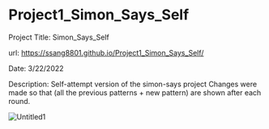 # Project1_Simon_Says_Self


Project Title: Simon_Says_Self

url: https://ssang8801.github.io/Project1_Simon_Says_Self/

Date: 3/22/2022

Description: Self-attempt version of the simon-says project
Changes were made so that (all the previous patterns + new pattern) are shown after each round.


![Untitled1](https://user-images.githubusercontent.com/26184262/159715188-145cf80b-44ac-4bbb-bad0-93cf3de1497a.png)
